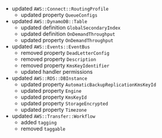 - updated `AWS::Connect::RoutingProfile`
  - updated property `QueueConfigs`
- updated `AWS::DynamoDB::Table`
  - updated definition `GlobalSecondaryIndex`
  - updated definition `OnDemandThroughput`
  - updated property `OnDemandThroughput`
- updated `AWS::Events::EventBus`
  - removed property `DeadLetterConfig`
  - removed property `Description`
  - removed property `KmsKeyIdentifier`
  - updated handler permissions
- updated `AWS::RDS::DBInstance`
  - updated property `AutomaticBackupReplicationKmsKeyId`
  - updated property `Engine`
  - updated property `KmsKeyId`
  - updated property `StorageEncrypted`
  - updated property `Timezone`
- updated `AWS::Transfer::Workflow`
  - added `tagging`
  - removed `taggable`
